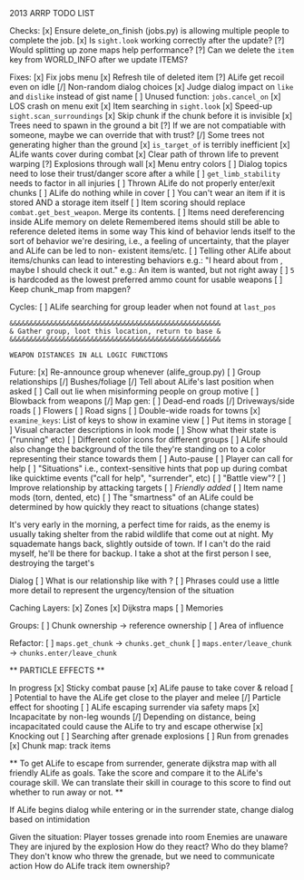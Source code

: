 2013 ARRP TODO LIST

Checks:
	[x] Ensure delete_on_finish (jobs.py) is allowing multiple people to complete the job.
	[x] Is `sight.look` working correctly after the update?
	[?] Would splitting up zone maps help performance?
	[?] Can we delete the `item` key from WORLD_INFO after we update ITEMS?

Fixes:
	[x] Fix jobs menu
	[x] Refresh tile of deleted item
	[?] ALife get recoil even on idle
	[/] Non-random dialog choices
	[x] Judge dialog impact on `like` and `dislike` instead of gist name
	[ ] Unused function: `jobs.cancel_on`
	[x] LOS crash on menu exit
	[x] Item searching in `sight.look`
	[x] Speed-up `sight.scan_surroundings`
		[x] Skip chunk if the chunk before it is invisible
	[x] Trees need to spawn in the ground a bit
	[?] If we are not compatiable with someone, maybe we can override that with trust?
	[/] Some trees not generating higher than the ground
	[x] `is_target_of` is terribly inefficient
	[x] ALife wants cover during combat
	[x] Clear path of thrown life to prevent warping
	[?] Explosions through wall
	[x] Menu entry colors
	[ ] Dialog topics need to lose their trust/danger score after a while
	[ ] `get_limb_stability` needs to factor in all injuries
	[ ] Thrown ALife do not properly enter/exit chunks
	[ ] ALife do nothing while in cover
	[ ] You can't wear an item if it is stored AND a storage item itself
	[ ] Item scoring should replace `combat.get_best_weapon`. Merge its contents.
	[ ] Items need dereferencing inside ALife memory on delete
		Remembered items should still be able to reference deleted items in some way
		This kind of behavior lends itself to the sort of behavior we're desiring,
		i.e., a feeling of uncertainty, that the player and ALife can be led to non-
		existent items/etc.
	[ ] Telling other ALife about items/chunks can lead to interesting behaviors
		e.g.: "I heard about <x> from <y>, maybe I should check it out."
		e.g.: An item is wanted, but not right away
	[ ] `5` is hardcoded as the lowest preferred ammo count for usable weapons
	[ ] Keep chunk_map from mapgen?

Cycles:
	[ ] ALife searching for group leader when not found at `last_pos`
	
	&&&&&&&&&&&&&&&&&&&&&&&&&&&&&&&&&&&&&&&&&&&&&&&&&&&&
	& Gather group, loot this location, return to base &
	&&&&&&&&&&&&&&&&&&&&&&&&&&&&&&&&&&&&&&&&&&&&&&&&&&&&
	
	WEAPON DISTANCES IN ALL LOGIC FUNCTIONS

Future:
	[x] Re-announce group whenever (alife_group.py)
	[ ] Group relationships
	[/] Bushes/foliage
	[/] Tell about ALife's last position when asked
	[ ] Call out lie when misinforming people on group motive
	[ ] Blowback from weapons
	[/] Map gen:
		[ ] Dead-end roads
		[/] Driveways/side roads
		[ ] Flowers
		[ ] Road signs
		[ ] Double-wide roads for towns
	[x] `examine_keys`: List of keys to show in examine view
	[ ] Put items in storage
	[ ] Visual character descriptions in look mode
		[ ] Show what their state is ("running" etc)
	[ ] Different color icons for different groups
	[ ] ALife should also change the background of the tile they're standing on to a color representing their stance towards them
	[ ] Auto-pause
	[ ] Player can call for help
	[ ] "Situations" i.e., context-sensitive hints that pop up during combat like quicktime events ("call for help", "surrender", etc)
	[ ] "Battle view"?
	[ ] Improve relationship by attacking targets
	[ ] *Friendly added*
	[ ] Item name mods (torn, dented, etc)
	[ ] The "smartness" of an ALife could be determined by how quickly they react to situations (change states)

It's very early in the morning, a perfect time for raids, as the enemy is usually taking shelter from the rabid wildlife that come out at night.
My squademate hangs back, slightly outside of town. If I can't do the raid myself, he'll be there for backup.
I take a shot at the first person I see, destroying the target's <limb>


Dialog
	[ ] What is our relationship like with <group>?
	[ ] Phrases could use a little more detail to represent the urgency/tension of the situation

Caching Layers:
	[x] Zones
	[x] Dijkstra maps
	[ ] Memories

Groups:
	[ ] Chunk ownership -> reference ownership
	[ ] Area of influence

Refactor:
	[ ] `maps.get_chunk` -> `chunks.get_chunk`
	[ ] `maps.enter/leave_chunk` -> `chunks.enter/leave_chunk`

** PARTICLE EFFECTS **

In progress
	[x] Sticky combat pause
	[x] ALife pause to take cover & reload
		[ ] Potential to have the ALife get close to the player and melee
	[/] Particle effect for shooting
	[ ] ALife escaping surrender via safety maps
	[x] Incapacitate by non-leg wounds
	[/] Depending on distance, being incapacitated could cause the ALife to try and escape otherwise
	[x] Knocking out
	[ ] Searching after grenade explosions
	[ ] Run from grenades
		[x] Chunk map: track items


** To get ALife to escape from surrender, generate dijkstra map with all friendly ALife as goals.
Take the score and compare it to the ALife's courage skill. We can translate their skill in courage
to this score to find out whether to run away or not. **

If ALife begins dialog while entering or in the surrender state, change dialog based on intimidation

Given the situation:
	Player tosses grenade into room
	Enemies are unaware
	They are injured by the explosion
	How do they react? Who do they blame?
		They don't know who threw the grenade, but we need to communicate action
	How do ALife track item ownership?

